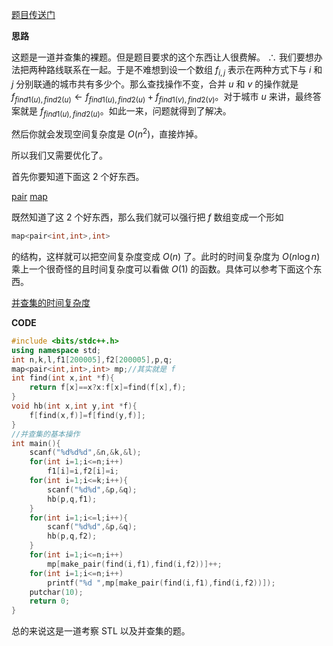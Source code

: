 [题目传送门](https://www.luogu.com.cn/problem/AT2159)

**思路**

这题是一道并查集的裸题。但是题目要求的这个东西让人很费解。 $\therefore$ 我们要想办法把两种路线联系在一起。于是不难想到设一个数组 $f_{i,j}$ 表示在两种方式下与 $i$ 和 $j$ 分别联通的城市共有多少个。那么查找操作不变，合并 $u$ 和 $v$ 的操作就是 $f_{find1(u),find2(u)} \gets f_{find1(u),find2(u)}+f_{find1(v),find2(v)}$。对于城市 $u$ 来讲，最终答案就是 $f_{find1(u),find2(u)}$。如此一来，问题就得到了解决。

然后你就会发现空间复杂度是 $O(n^2)$，直接炸掉。

所以我们又需要优化了。

首先你要知道下面这 $2$ 个好东西。

[pair](https://blog.csdn.net/zycxnanwang/article/details/52403330)
[map](https://blog.csdn.net/weixin_43699840/article/details/105392453)

既然知道了这 $2$ 个好东西，那么我们就可以强行把 $f$ 数组变成一个形如
```cpp
map<pair<int,int>,int>
```
的结构，这样就可以把空间复杂度变成 $O(n)$ 了。此时的时间复杂度为 $O(n\log{n})$ 乘上一个很奇怪的且时间复杂度可以看做 $O(1)$ 的函数。具体可以参考下面这个东西。

[并查集的时间复杂度](https://blog.csdn.net/yuzhiqiang666/article/details/80721436)

**CODE**
```cpp
#include <bits/stdc++.h>
using namespace std;
int n,k,l,f1[200005],f2[200005],p,q;
map<pair<int,int>,int> mp;//其实就是 f
int find(int x,int *f){
    return f[x]==x?x:f[x]=find(f[x],f);
} 
void hb(int x,int y,int *f){
    f[find(x,f)]=f[find(y,f)];
}
//并查集的基本操作
int main(){
    scanf("%d%d%d",&n,&k,&l);
    for(int i=1;i<=n;i++)
        f1[i]=i,f2[i]=i;
    for(int i=1;i<=k;i++){
        scanf("%d%d",&p,&q);
        hb(p,q,f1);
    }
    for(int i=1;i<=l;i++){
        scanf("%d%d",&p,&q);
        hb(p,q,f2);
    }
    for(int i=1;i<=n;i++)
        mp[make_pair(find(i,f1),find(i,f2))]++;
    for(int i=1;i<=n;i++)
        printf("%d ",mp[make_pair(find(i,f1),find(i,f2))]);
    putchar(10);
	return 0;
}
```

总的来说这是一道考察 STL 以及并查集的题。